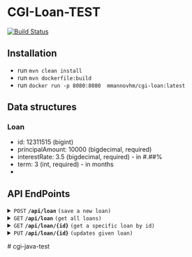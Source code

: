 # CGI-Loan-TEST



[![Build Status](https://travis-ci.org/joemccann/dillinger.svg?branch=master)](https://travis-ci.org/joemccann/dillinger)

## Installation

+ run `mvn clean install`
+ run `mvn dockerfile:build`
+ run `docker run -p 8080:8080  mmannovhm/cgi-loan:latest`


## Data structures

### Loan
+ id: 12311515 (bigint)
+ principalAmount: 10000 (bigdecimal, required)
+ interestRate: 3.5 (bigdecimal, required) - in #.##%
+ term: 3 (int,  required) - in months
+ 
## API EndPoints

<details>
 <summary><code>POST</code> <code><b>/api/loan</b></code> <code>(save a new loan)</code></summary>

##### Parameters

> | name | type     | data type          | example                                                         |
> |------|----------|--------------------|-----------------------------------------------------------------|
> | None | required | loan object (JSON) | { "principalAmount": 10000.11, "interestRate": 1.50, "term": 1} |


##### Responses

> | http code | content-type               | response                                                                            |
> |-----------|----------------------------|-------------------------------------------------------------------------------------|
> | `201`     | `text/plain;charset=UTF-8` | `{"id": 11,"principalAmount": 10000.00,"interestRate": 3.50,"term": 3,"npv": 6.78}` |
> | `400`     | `application/json`         | `{"code":"400","message":"Bad Request"}`                                            |

##### Example cURL

> ```javascript
>  curl -X POST -H "Content-Type: application/json" --data @post.json http://localhost:8080/api/loan
> ```

</details>

<details>
  <summary><code>GET</code> <code><b>/api/loan</b></code> <code>(get all loans)</code></summary>

##### Parameters

##### Responses

> | http code | content-type       | response                                                                      |
> |-----------|--------------------|-------------------------------------------------------------------------------|
> | `200`     | `application/json` | [ { "id": 1, "principalAmount": 10000.00, "interestRate": 3.50, "term": 60 }] |
> | `400`     | `application/json` | `{"code":"400","message":"Bad Request"}`                                      |

##### Example cURL

> ```javascript
>  curl -X GET -H "Content-Type: application/json" http://localhost:8080/api/loan
> ```

</details>

<details>
  <summary><code>GET</code> <code><b>/api/loan/{id}</b></code> <code>(get a specific loan by id)</code></summary>

##### Parameters

> | name | type     | data type | description                         |
> |------|----------|-----------|-------------------------------------|
> | `id` | required | string    | The specific loan unique identifier |

##### Responses

> | http code | content-type       | response                                                                   |
> |-----------|--------------------|----------------------------------------------------------------------------|
> | `200`     | `application/json` | { "id": 1, "principalAmount": 10000.00, "interestRate": 3.50, "term": 60 } |
> | `400`     | `application/json` | `{"code":"400","message":"Bad Request"}`                                   |

##### Example cURL

> ```javascript
>  curl -X GET -H "Content-Type: application/json" http://localhost:8080/api/loan/1
> ```

</details>

<details>
  <summary><code>PUT</code> <code><b>/api/loan/{id}</b></code> <code>(updates given loan)</code></summary>

##### Parameters

> | name | type     | data type | description                         |
> |------|----------|-----------|-------------------------------------|
> | `id` | required | string    | The specific loan unique identifier |

##### Responses

> | http code | content-type       | response                                                                                                 | description                                                     |
> |-----------|--------------------|----------------------------------------------------------------------------------------------------------|-----------------------------------------------------------------|
> | `200`     | `application/json` | { "id": 1, "principalAmount": 10000.00, "interestRate": 3.50, "term": 60,"npv": 3.021E,"oldNpv": 2E-10 } | oldNpv was value before update and npv is current/updated value |
> | `400`     | `application/json` | `{"code":"400","message":"Bad Request"}`                                                                 |                                                                 |

##### Example cURL

> ```javascript
>  curl -X PUT -H "Content-Type: application/json" --data @put.json http://localhost:8080/api/loan/1
> ```

</details>

#   c g i - j a v a - t e s t  
 